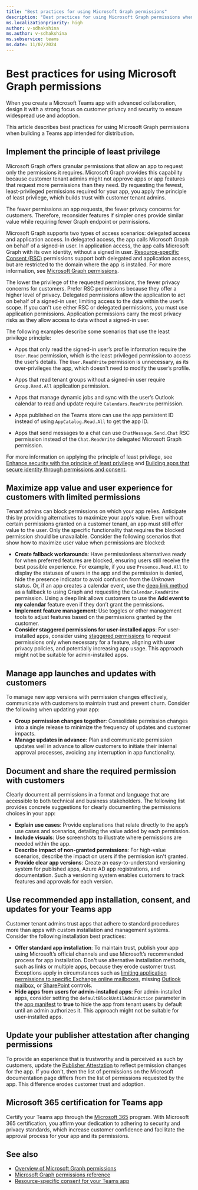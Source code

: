 ```yaml
---
title: "Best practices for using Microsoft Graph permissions"
description: "Best practices for using Microsoft Graph permissions when building a Microsoft Teams app."
ms.localizationpriority: high
author: v-sdhakshina
ms.author: v-sdhakshina
ms.subservice: teams
ms.date: 11/07/2024
---
```


# Best practices for using Microsoft Graph permissions

When you create a Microsoft Teams app with advanced collaboration, design it with a strong focus on customer privacy and security to ensure widespread use and adoption.

This article describes best practices for using Microsoft Graph permissions when building a Teams app intended for distribution.

## Implement the principle of least privilege

Microsoft Graph offers granular permissions that allow an app to request only the permissions it requires. Microsoft Graph provides this capability because customer tenant admins might not approve apps or app features that request more permissions than they need. By requesting the fewest, least-privileged permissions required for your app, you apply the principle of least privilege, which builds trust with customer tenant admins.

The fewer permissions an app requests, the fewer privacy concerns for customers. Therefore, reconsider features if simpler ones provide similar value while requiring fewer Graph endpoint or permissions.

Microsoft Graph supports two types of access scenarios: delegated access and application access. In delegated access, the app calls Microsoft Graph on behalf of a signed-in user. In application access, the app calls Microsoft Graph with its own identity, without a signed in user. [Resource-specific Consent (RSC)](/microsoftteams/platform/graph-api/rsc/resource-specific-consent) permissions support both delegated and application access, but are restricted to the domain where the app is installed. For more information, see [Microsoft Graph permissions](permissions-overview.md).

The lower the privilege of the requested permissions, the fewer privacy concerns for customers. Prefer RSC permissions because they offer a higher level of privacy. Delegated permissions allow the application to act on behalf of a signed-in user, limiting access to the data within the user’s scope. If you can't use either RSC or delegated permissions, you must use application permissions. Application permissions carry the most privacy risks as they allow access to data without a signed-in user.

The following examples describe some scenarios that use the least privilege principle:

* Apps that only read the signed-in user’s profile information require the `User.Read` permission, which is the least privileged permission to access the user’s details. The `User.ReadWrite` permission is unnecessary, as its over-privileges the app, which doesn't need to modify the user’s profile.

* Apps that read tenant groups without a signed-in user require `Group.Read.All` application permission.

* Apps that manage dynamic jobs and sync with the user’s Outlook calendar to read and update require `Calendars.ReadWrite` permission.

* Apps published on the Teams store can use the app persistent ID instead of using `AppCatalog.Read.All` to get the app ID.

* Apps that send messages to a chat can use `ChatMessage.Send.Chat` RSC permission instead of the `Chat.ReadWrite` delegated Microsoft Graph permission.

For more information on applying the principle of least privilege, see [Enhance security with the principle of least privilege](/azure/active-directory/develop/secure-least-privileged-access) and [Building apps that secure identity through permissions and consent](/security/zero-trust/develop/identity).

## Maximize app value and user experience for customers with limited permissions

Tenant admins can block permissions on which your app relies. Anticipate this by providing alternatives to maximize your app's value. Even without certain permissions granted on a customer tenant, an app must still offer value to the user. Only the specific functionality that requires the blocked permission should be unavailable. Consider the following scenarios that show how to maximize user value when permissions are blocked:

* **Create fallback workarounds**: Have permissionless alternatives ready for when preferred features are blocked, ensuring users still receive the best possible experience. For example, if you use `Presence.Read.All` to display the statuses of users in the app and the permission is denied, hide the presence indicator to avoid confusion from the *Unknown* status. Or, if an app creates a calendar event, use the [deep link method](/microsoftteams/platform/concepts/build-and-test/deep-link-workflow?tabs=teamsjs-v2) as a fallback to using Graph and requesting the `Calendar.ReadWrite` permission. Using a deep link allows customers to use the **Add event to my calendar** feature even if they don’t grant the permissions.
* **Implement feature management**: Use toggles or other management tools to adjust features based on the permissions granted by the customer.
* **Consider staggered permissions for user-installed apps**: For user-installed apps, consider using [staggered permissions](/samples/officedev/microsoft-teams-samples/officedev-microsoft-teams-samples-tab-staggered-permission-nodejs/) to request permissions only when necessary for a feature, aligning with user privacy policies, and potentially increasing app usage. This approach might not be suitable for admin-installed apps.

## Manage app launches and updates with customers

To manage new app versions with permission changes effectively, communicate with customers to maintain trust and prevent churn. Consider the following when updating your app:

* **Group permission changes together**: Consolidate permission changes into a single release to minimize the frequency of updates and customer impacts.
* **Manage updates in advance**: Plan and communicate permission updates well in advance to allow customers to initiate their internal approval processes, avoiding any interruption in app functionality.

## Document and share the required permission with customers

Clearly document all permissions in a format and language that are accessible to both technical and business stakeholders. The following list provides concrete suggestions for clearly documenting the permissions choices in your app:

* **Explain use cases**: Provide explanations that relate directly to the app’s use cases and scenarios, detailing the value added by each permission.
* **Include visuals**: Use screenshots to illustrate where permissions are needed within the app.
* **Describe impact of non-granted permissions**: For high-value scenarios, describe the impact on users if the permission isn't granted.
* **Provide clear app versions**: Create an easy-to-understand versioning system for published apps, Azure AD app registrations, and documentation. Such a versioning system enables customers to track features and approvals for each version.

## Use recommended app installation, consent, and updates for your Teams app

Customer tenant admins trust apps that adhere to standard procedures more than apps with custom installation and management systems. Consider the following installation best practices:

* **Offer standard app installation**: To maintain trust, publish your app using Microsoft’s official channels and use Microsoft’s recommended process for app installation. Don't use alternative installation methods, such as links or multiple apps, because they erode customer trust. Exceptions apply in circumstances such as [limiting application permissions to specific Exchange online mailboxes](auth-limit-mailbox-access.md), missing [Outlook mailbox](/exchange/recipients-in-exchange-online/manage-user-mailboxes/manage-user-mailboxes), or [SharePoint](/sharepoint/dev/solution-guidance/security-apponly-azureacs) controls.
* **Hide apps from users for admin-installed apps**: For admin-installed apps, consider setting the  `defaultBlockUntilAdminAction` parameter in the [app manifest](/microsoftteams/platform/resources/schema/manifest-schema) to **true** to hide the app from tenant users by default until an admin authorizes it. This approach might not be suitable for user-installed apps.

## Update your publisher attestation after changing permissions

To provide an experience that is trustworthy and is perceived as such by customers, update the [Publisher Attestation](/microsoft-365-app-certification/docs/enterprise-app-attestation-guide) to reflect permission changes for the app. If you don't, then the list of permissions on the Microsoft documentation page differs from the list of permissions requested by the app. This difference erodes customer trust and adoption.

## Microsoft 365 certification for Teams app

Certify your Teams app through the [Microsoft 365](/microsoft-365-app-certification/docs/enterprise-app-certification-guide) program. With Microsoft 365 certification, you affirm your dedication to adhering to security and privacy standards, which increase customer confidence and facilitate the approval process for your app and its permissions.

## See also

* [Overview of Microsoft Graph permissions](permissions-overview.md)
* [Microsoft Graph permissions reference](permissions-reference.md)
* [Resource-specific consent for your Teams app](/microsoftteams/platform/graph-api/rsc/resource-specific-consent)
